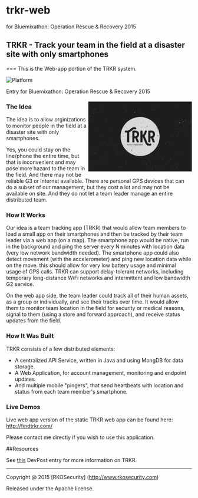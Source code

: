# trkr-web
for Bluemixathon: Operation Rescue &amp; Recovery 2015

## TRKR  - Track your team in the field at a disaster site with only smartphones
===
This is the Web-app portion of the TRKR system.

![Platform](https://img.shields.io/badge/platform-Web-orange.svg)

Entry for Bluemixathon: Operation Rescue &amp; Recovery 2015

<img align="right" height="200" src="https://raw.githubusercontent.com/mkobar/trkr-web/master/maps/images/gallery.jpg">

### The Idea
The idea is to allow orginizations to monitor people in the field at a disaster site with only smartphones.

Yes, you could stay on the line/phone the entire time, but that is inconvenient and may pose more hazard to the team in the field. And there may not be reliable G3 or Internet available. There are personal GPS devices that can do a subset of our management, but they cost a lot and may not be available on site. And they do not let a team leader manage an entire distributed team.

### How It Works
Our idea is a team tracking app (TRKR) that would allow team members to load a small app on their smartphones and then be tracked by their team leader via a web app (on a map). The smartphone app would be native, run in the background and ping the server every N minutes with location data (very low network bandwidth needed). The smartphone app could also detect movement (with the accelerometer) and ping new location data while on the move. this should allow for very low battery usage and minimal usage of GPS calls. TRKR can support delay-tolerant networks, including temporary long-distance WiFi networks and intermittent and low bandwidth G2 service.

On the web app side, the team leader could track all of their human assets, as a group or individually, and see their tracks over time. It would allow them to monitor team location in the field for security or medical reasons, signal to them (using a store and forward approach), and receive status updates from the field.

### How It Was Built
TRKR consists of a few distributed elements:

+ A centralized API Service, written in Java and using MongDB for data storage.
+ A Web Application, for account management, monitoring and endpoint updates.
+ And multiple mobile "pingers", that send heartbeats with location and status from each team member's smartphone.

### Live Demos

Live web app version of the static TRKR web app can be found here:  http://findtrkr.com/

Please contact me directly if you wish to use this application.

##Resources

See [this](http://devpost.com/software/trkr) DevPost entry for more information on TRKR.


---
Copyright @ 2015 [RKOSecurity] (http://www.rkosecurity.com)

Released under the Apache license.
